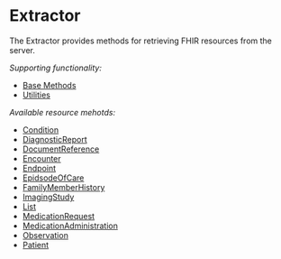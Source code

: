 # Extractor

The Extractor provides methods for retrieving FHIR resources from the server.

*Supporting functionality:*
- [Base Methods](<../api/fhirpack.extraction.base>)
- [Utilities](<../api/fhirpack.extraction.utils>)

*Available resource mehotds:*
- [Condition](<../api/fhirpack.extraction.condition>)
- [DiagnosticReport](<../api/fhirpack.extraction.diagnosticreport>)
- [DocumentReference](<../api/fhirpack.extraction.documentreference>)
- [Encounter](<../api/fhirpack.extraction.encounter>)
- [Endpoint](<../api/fhirpack.extraction.endpoint>)
- [EpidsodeOfCare](<../api/fhirpack.extraction.episodeofcare>)
- [FamilyMemberHistory](<../api/fhirpack.extraction.familymemberhistory>)
- [ImagingStudy](<../api/fhirpack.extraction.imagingstudy>)
- [List](<../api/fhirpack.extraction.list>)
- [MedicationRequest](<../api/fhirpack.extraction.medicationrequest>)
- [MedicationAdministration](<../api/fhirpack.extraction.medicationadministration>)
- [Observation](<../api/fhirpack.extraction.observation>)
- [Patient](<../api/fhirpack.extraction.patient>)